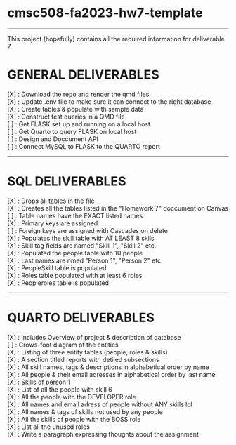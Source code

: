 # cmsc508-fa2023-hw7-template
----

This project (hopefully) contains all the required information for deliverable 7. 

# GENERAL DELIVERABLES

[X] : Download the repo and render the qmd files <br>
[X] : Update .env file to make sure it can connect to the right database <br>
[X] : Create tables & populate with sample data<br>
[X] : Construct test queries in a QMD file<br>
[ ] : Get FLASK set up and running on a local host<br>
[ ] : Get Quarto to query FLASK on local host<br>
[ ] : Design and Doccument API<br>
[ ] : Connect MySQL to FLASK to the QUARTO report<br>

----

# SQL DELIVERABLES

[X] : Drops all tables in the file<br>
[X] : Creates all the tables listed in the "Homework 7" doccument on Canvas<br>
    [ ] : Table names have the EXACT listed names<br>
[X] : Primary keys are assigned <br>
[ ] : Foreign keys are assigned with Cascades on delete<br>
[X] : Populates the skill table with AT LEAST 8 sklls<br>
    [X] : Skill tag fields are named "Skill 1", "Skill 2" etc. <br>
[X] : Populated the people table with 10 people<br>
    [X] : Last names are nmed "Person 1", "Person 2" etc. <br>
[X] : PeopleSkill table is populated<br>
[X] : Roles table populated with at least 6 roles<br>
[X] : Peopleroles table is populated<br>

----

# QUARTO DELIVERABLES

[X] : Includes Overview of project & description of database<br>
[ ] : Crows-foot diagram of the entities<br>
[X] : Listing of three entity tables (people, roles & skills)<br>
[X] : A section titled reports with detiled subsections<br>
    [X] : All skill names, tags & descriptions in alphabetical order by name<br>
    [X] : All people & their email adresses in alphabetical order by last name<br>
    [X] : Skills of person 1<br>
    [X] : List of all the people with skill 6<br>
    [X] : All the people with the DEVELOPER role<br>
    [X] : All names and email adress of people without ANY skills lol<br>
    [X] : All names & tags of skills not used by any people<br>
    [X] : All the skills of people with the BOSS role<br>
    [X] : List all the unused roles <br>
[X] : Write a paragraph expressing thoughts about the assignment<br>